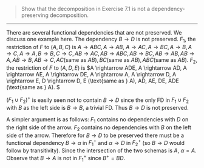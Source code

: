 > Show that the decomposition in Exercise 7.1 is not a dependency-preserving 
> decomposition.

--------------------------------

There are several functional dependencies that are not preserved. We discuss 
one example here. The dependency $B \rightarrow D$ is not preserved. $F_1$, 
the restriction of $F$ to $(A, B, C)$ is $A \rightarrow ABC, A \rightarrow AB,$
$A \rightarrow AC, A \rightarrow BC, A \rightarrow B, A \rightarrow C, A \rightarrow A,
B \rightarrow B, C \rightarrow C, AB \rightarrow AC, AB \rightarrow ABC, AB \rightarrow BC,
AB \rightarrow AB, AB \rightarrow A, AB \rightarrow B, AB \rightarrow C, 
AC (\text{same as } AB), BC (\text{same as } AB), ABC (\text{same as } AB)$.
$F_2$, the restriction of $F$ to $(A,D,E)$ is $A \rightarrow ADE, A \rightarrow AD, 
A \rightarrow AE, A \rightarrow DE, A \rightarrow A, A \rightarrow D, A \rightarrow E, 
D \rightarrow D, E (\text{same as } A), AD, AE, DE, ADE (\text{same as } A).
$

$(F_1 \cup F_2)^+$ is easily seen not to contain $B \rightarrow D$ since the only FD 
in $F_1 \cup F_2$ with $B$ as the left side is $B \rightarrow B$, a trivial FD. 
Thus $B \rightarrow D$ is not preserved. 

A simpler argument is as follows: $F_1$ contains no dependencies with $D$ on the right 
side of the arrow. $F_2$ contains no dependencies with $B$ on the left side of the arrow. 
Therefore for $B \rightarrow D$ to be preserved there must be a functional dependency 
$B \rightarrow \alpha$ in $F_1^+$ and $\alpha \rightarrow D$ in $F_2^+$ (so 
$B \rightarrow D$ would follow by transitivity). Since the intersection of the two schemas 
is $A$, $\alpha = A$. Observe that $B \rightarrow A$ is not in $F_1^+$ since 
$B^+ = BD$. 